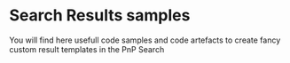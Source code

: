 # Search Results samples
You will find here usefull code samples and code artefacts to create fancy custom result templates in the PnP Search
